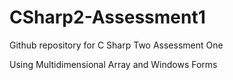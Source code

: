 # CSharp2-Assessment1
Github repository for C Sharp Two Assessment One

Using Multidimensional Array and Windows Forms
